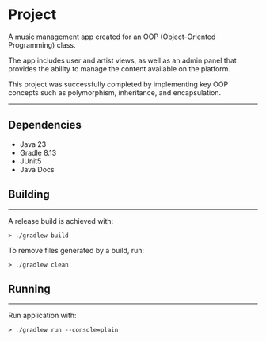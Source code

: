 
# Project
A music management app created for an OOP (Object-Oriented Programming) class.

The app includes user and artist views, as well as an admin panel that provides the ability to manage the content available on the platform.

This project was successfully completed by implementing key OOP concepts such as polymorphism, inheritance, and encapsulation.

---

## Dependencies

- Java 23
- Gradle 8.13
- JUnit5
- Java Docs

## Building

---
A release build is achieved with:
```console
> ./gradlew build
```

To remove files generated by a build, run:
```console
> ./gradlew clean
```

## Running

---
Run application with:
```console
> ./gradlew run --console=plain
```

